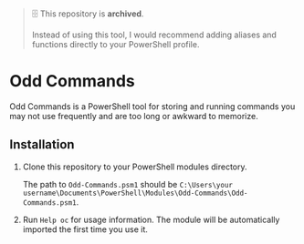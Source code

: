 > 🗄️ This repository is **archived**.
> 
> Instead of using this tool, I would recommend adding aliases and functions directly to your PowerShell profile.

# Odd Commands
Odd Commands is a PowerShell tool for storing and running commands you may not use frequently and are too long or awkward to memorize.

## Installation

1. Clone this repository to your PowerShell modules directory.

    The path to `Odd-Commands.psm1` should be `C:\Users\your username\Documents\PowerShell\Modules\Odd-Commands\Odd-Commands.psm1`.

2. Run `Help oc` for usage information. The module will be automatically imported the first time you use it.
